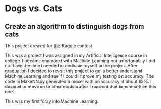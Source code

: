 # Dogs vs. Cats
## Create an algorithm to distinguish dogs from cats

This project created for [this](https://www.kaggle.com/c/dogs-vs-cats "Dogs vs. Cats") Kaggle contest. 

This was a project I was assigned in my Artificial Intelligence course in college. I became enamored with Machine Learning but unfortunately I did not have the time I needed to dedicate myself to the project. After graduation I decided to revisit this project to get a better understand Machine Learning and see if I could improve my testing set accuracy. The code in MakeNN.py generated a model with an accuracy of about 95%. I decided to move on to other models after I reached that benchmark on this one. 

This was my first foray into Machine Learning.